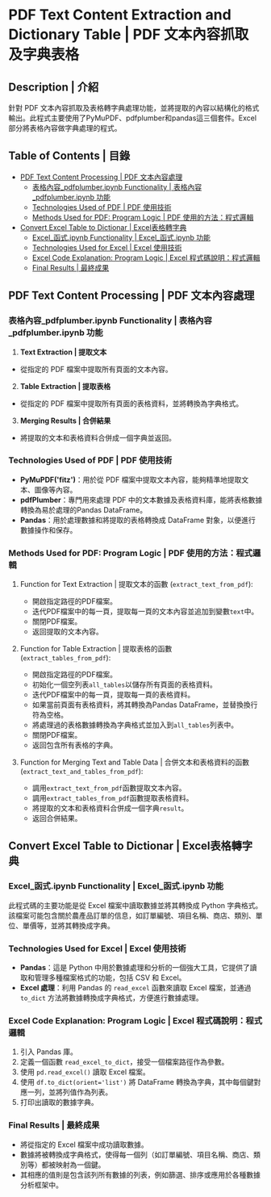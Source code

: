 # PDF Text Content Extraction and Dictionary Table | PDF 文本內容抓取及字典表格

## Description | 介紹
針對 PDF 文本內容抓取及表格轉字典處理功能，並將提取的內容以結構化的格式輸出。此程式主要使用了PyMuPDF、pdfplumber和pandas這三個套件。Excel 部分將表格內容做字典處理的程式。


## Table of Contents | 目錄
- [PDF Text Content Processing | PDF 文本內容處理](#PDF-Text-Content-Processing--PDF-文本內容處理)
  - [表格內容_pdfplumber.ipynb Functionality | 表格內容_pdfplumber.ipynb 功能](#表格內容_pdfplumber.ipynb-Functionality--表格內容_pdfplumber.ipynb-功能)
  - [Technologies Used of PDF | PDF 使用技術](#Technologies-Used-of-PDF--PDF-使用技術)
  - [Methods Used for PDF: Program Logic | PDF 使用的方法：程式邏輯](#Methods-Used-for-PDF:Program-Logic--PDF-使用的方法:程式邏輯)
- [Convert Excel Table to Dictionar | Excel表格轉字典](#Convert-Excel-Table-to-Dictionar-Excel表格轉字典)
  - [Excel_函式.ipynb Functionality | Excel_函式.ipynb 功能](#Excel_函式.ipynb-Functionality--Excel_函式.ipynb-功能)
  - [Technologies Used for Excel | Excel 使用技術](#Technologies-Used-for-Excel--Excel-使用技術)
  - [Excel Code Explanation: Program Logic | Excel 程式碼說明：程式邏輯](#Excel-Code-Explanation:Program-Logic--Excel-程式碼說明:程式邏輯)
  - [Final Results | 最終成果](#Final-Results--最終成果)

## PDF Text Content Processing | PDF 文本內容處理
### 表格內容_pdfplumber.ipynb Functionality | 表格內容_pdfplumber.ipynb 功能
1. **Text Extraction | 提取文本**
  - 從指定的 PDF 檔案中提取所有頁面的文本內容。
2. **Table Extraction | 提取表格**
  - 從指定的 PDF 檔案中提取所有頁面的表格資料，並將轉換為字典格式。
3. **Merging Results | 合併結果**
  - 將提取的文本和表格資料合併成一個字典並返回。

### Technologies Used of PDF | PDF 使用技術

- **PyMuPDF('fitz')**：用於從 PDF 檔案中提取文本內容，能夠精準地提取文本、圖像等內容。
- **pdfPlumber**：專門用來處理 PDF 中的文本數據及表格資料庫，能將表格數據轉換為易於處理的Pandas DataFrame。
- **Pandas**：用於處理數據和將提取的表格轉換成 DataFrame 對象，以便進行數據操作和保存。

### Methods Used for PDF: Program Logic | PDF 使用的方法：程式邏輯

1. Function for Text Extraction | 提取文本的函數 (`extract_text_from_pdf`):
    - 開啟指定路徑的PDF檔案。
    - 迭代PDF檔案中的每一頁，提取每一頁的文本內容並追加到變數`text`中。
    - 關閉PDF檔案。
    - 返回提取的文本內容。

2. Function for Table Extraction | 提取表格的函數 (`extract_tables_from_pdf`):
    - 開啟指定路徑的PDF檔案。
    - 初始化一個空列表`all_tables`以儲存所有頁面的表格資料。
    - 迭代PDF檔案中的每一頁，提取每一頁的表格資料。
    - 如果當前頁面有表格資料，將其轉換為Pandas DataFrame，並替換換行符為空格。
    - 將處理過的表格數據轉換為字典格式並加入到`all_tables`列表中。
    - 關閉PDF檔案。
    - 返回包含所有表格的字典。

3. Function for Merging Text and Table Data | 合併文本和表格資料的函數 (`extract_text_and_tables_from_pdf`):
    - 調用`extract_text_from_pdf`函數提取文本內容。
    - 調用`extract_tables_from_pdf`函數提取表格資料。
    - 將提取的文本和表格資料合併成一個字典`result`。
    - 返回合併結果。


## Convert Excel Table to Dictionar | Excel表格轉字典
### Excel_函式.ipynb Functionality | Excel_函式.ipynb 功能

此程式碼的主要功能是從 Excel 檔案中讀取數據並將其轉換成 Python 字典格式。該檔案可能包含關於農產品訂單的信息，如訂單編號、項目名稱、商店、類別、單位、單價等，並將其轉換成字典。

### Technologies Used for Excel | Excel 使用技術

- **Pandas**：這是 Python 中用於數據處理和分析的一個強大工具，它提供了讀取和管理多種檔案格式的功能，包括 CSV 和 Excel。
- **Excel 處理**：利用 Pandas 的 `read_excel` 函數來讀取 Excel 檔案，並通過 `to_dict` 方法將數據轉換成字典格式，方便進行數據處理。

### Excel Code Explanation: Program Logic | Excel 程式碼說明：程式邏輯

1. 引入 Pandas 庫。
2. 定義一個函數 `read_excel_to_dict`，接受一個檔案路徑作為參數。
3. 使用 `pd.read_excel()` 讀取 Excel 檔案。
4. 使用 `df.to_dict(orient='list')` 將 DataFrame 轉換為字典，其中每個鍵對應一列，並將列值作為列表。
5. 打印出讀取的數據字典。

### Final Results | 最終成果
- 將從指定的 Excel 檔案中成功讀取數據。
- 數據將被轉換成字典格式，使得每一個列（如訂單編號、項目名稱、商店、類別等）都被映射為一個鍵。
- 其相應的值則是包含該列所有數據的列表，例如篩選、排序或應用於各種數據分析框架中。

